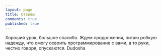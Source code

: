 ```yaml
---
layout: page
title: Отзывы
comments: true
published: true
---
```

Хороший урок, большое спасибо. Ждем продолжения, питаю робкую надежду, что смогу освоить программирование с вами, а то руки, честно говоря, опускаются.
Dudosha
